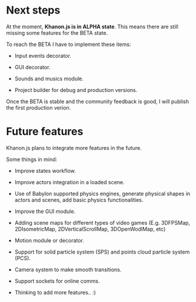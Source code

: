 # Next steps

At the moment, **Khanon.js is in ALPHA state**. This means there are still missing some features for the BETA state.

To reach the BETA I have to implement these items:

- Input events decorator.

- GUI decorator.

- Sounds and musics module.

- Project builder for debug and production versions.

Once the BETA is stable and the community feedback is good, I will publish the first production verion.

# Future features

Khanon.js plans to integrate more features in the future.

Some things in mind:

- Improve states workflow.

- Improve actors integration in a loaded scene.

- Use of Babylon supported physics engines, generate physical shapes in actors and scenes, add basic physics functionalities.

- Improve the GUI module.

- Adding scene maps for different types of video games (E.g. 3DFPSMap, 2DIsometricMap, 2DVerticalScrollMap, 3DOpenWodlMap, etc)

- Motion module or decorator.

- Support for solid particle system (SPS) and points cloud particle system (PCS).

- Camera system to make smooth transitions.

- Support sockets for online comms.

- Thinking to add more features.. :)